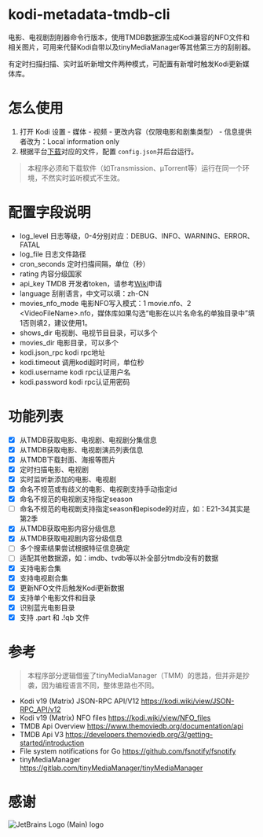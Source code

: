 # kodi-metadata-tmdb-cli

电影、电视剧刮削器命令行版本，使用TMDB数据源生成Kodi兼容的NFO文件和相关图片，可用来代替Kodi自带以及tinyMediaManager等其他第三方的刮削器。

有定时扫描扫描、实时监听新增文件两种模式，可配置有新增时触发Kodi更新媒体库。

# 怎么使用

1. 打开 Kodi 设置 - 媒体 - 视频  - 更改内容（仅限电影和剧集类型） - 信息提供者改为：Local information only
2. 根据平台[下载](https://github.com/fengqi/kodi-metadata-tmdb-cli/releases)对应的文件，配置 `config.json`并后台运行。

> 本程序必须和下载软件（如Transmission、µTorrent等）运行在同一个环境，不然实时监听模式不生效。

# 配置字段说明

- log_level 日志等级，0-4分别对应：DEBUG、INFO、WARNING、ERROR、FATAL
- log_file 日志文件路径
- cron_seconds 定时扫描间隔，单位（秒）
- rating 内容分级国家
- api_key TMDB 开发者token，请参考[Wiki](https://github.com/fengqi/kodi-metadata-tmdb-cli/wiki)申请
- language 刮削语言，中文可以填：zh-CN
- movies_nfo_mode 电影NFO写入模式：1 movie.nfo、2 \<VideoFileName\>.nfo，媒体库如果勾选“电影在以片名命名的单独目录中”填1否则填2，建议使用1。
- shows_dir 电视剧、电视节目目录，可以多个
- movies_dir 电影目录，可以多个
- kodi.json_rpc kodi rpc地址
- kodi.timeout 调用kodi超时时间，单位秒
- kodi.username kodi rpc认证用户名
- kodi.password kodi rpc认证用密码

# 功能列表

- [x] 从TMDB获取电影、电视剧、电视剧分集信息
- [x] 从TMDB获取电影、电视剧演员列表信息
- [x] 从TMDB下载封面、海报等图片
- [x] 定时扫描电影、电视剧
- [x] 实时监听新添加的电影、电视剧
- [x] 命名不规范或有歧义的电影、电视剧支持手动指定id
- [x] 命名不规范的电视剧支持指定season
- [ ] 命名不规范的电视剧支持指定season和episode的对应，如：E21-34其实是第2季
- [x] 从TMDB获取电影内容分级信息
- [x] 从TMDB获取电视剧内容分级信息
- [ ] 多个搜索结果尝试根据特征信息确定
- [ ] 适配其他数据源，如：imdb、tvdb等以补全部分tmdb没有的数据
- [x] 支持电影合集
- [x] 支持电视剧合集
- [x] 更新NFO文件后触发Kodi更新数据
- [x] 支持单个电影文件和目录
- [x] 识别蓝光电影目录
- [x] 支持 .part 和 .!qb 文件

# 参考

> 本程序部分逻辑借鉴了tinyMediaManager（TMM）的思路，但并非是抄袭，因为编程语言不同，整体思路也不同。

- Kodi v19 (Matrix) JSON-RPC API/V12 https://kodi.wiki/view/JSON-RPC_API/v12
- Kodi v19 (Matrix) NFO files https://kodi.wiki/view/NFO_files
- TMDB Api Overview https://www.themoviedb.org/documentation/api
- TMDB Api V3 https://developers.themoviedb.org/3/getting-started/introduction
- File system notifications for Go https://github.com/fsnotify/fsnotify
- tinyMediaManager https://gitlab.com/tinyMediaManager/tinyMediaManager

# 感谢
![JetBrains Logo (Main) logo](https://resources.jetbrains.com/storage/products/company/brand/logos/jb_beam.svg)

